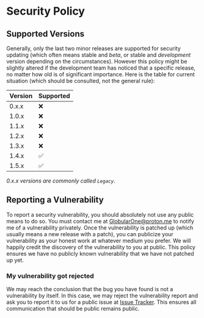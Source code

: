 # Security Policy

## Supported Versions

Generally, only the last two minor releases are supported for security updating (which often means stable and *beta*, or stable and *development* version depending on the circumstances). However this policy might be slightly altered if the development team has noticed that a specific release, no matter how old is of significant importance. Here is the table for current situation (which should be consulted, not the general rule):

| Version | Supported          |
| ------- | ------------------ |
| 0.x.x   | :x:                |
| 1.0.x   | :x:                |
| 1.1.x   | :x:                |
| 1.2.x   | :x:                |
| 1.3.x   | :x:                |
| 1.4.x   | :white_check_mark: |
| 1.5.x   | :white_check_mark: |

*0.x.x versions are commonly called `Legacy`.*

## Reporting a Vulnerability

To report a security vulnerability, you should absolutely not use any public means to do so. You must contact me at <GlobularOne@proton.me> to notify me of a vulnerability privately. Once the vulnerability is patched up (which usually means a new release with a patch), you can publicize your vulnerability as your honest work at whatever medium you prefer. We will happily credit the discovery of the vulnerability to you at public. This policy ensures we have no publicly known vulnerability that we have not patched up yet.

### My vulnerability got rejected

We may reach the conclusion that the bug you have found is not a vulnerability by itself. In this case, we may reject the vulnerability report and ask you to report it to us for a public issue at [Issue Tracker](https://github.com/GlobularOne/snr/issues). This ensures all communication that should be public remains public.
